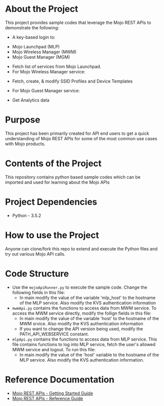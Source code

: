 # About the Project
This project provides sample codes that leverage the Mojo REST APIs to demonstrate the following:
* A key-based login to:
- Mojo Launchpad (MLP)
- Mojo Wireless Manager (MWM)
- Mojo Guest Manager (MGM)
* Fetch list of services from Mojo Launchpad.
* For Mojo Wireless Manager service:
- Fetch, create, & modify SSID Profiles and Device Templates
* For Mojo Guest Manager service:
- Get Analytics data

# Purpose
This project has been primarily created for API end users to get a quick understanding of Mojo REST APIs for some of the most common use cases with Mojo products.

# Contents of the Project
This repository contains python based sample codes which can be imported and used for learning about the Mojo APIs

# Project Dependencies
* Python - 3.5.2

# How to use the Project
Anyone can clone/fork this repo to extend and execute the Python files and try out various Mojo API calls.

# Code Structure
* Use the `mojoApiRunner.py` to execute the sample code. Change the following fields in this file:
  - In main modify the value of the variable 'mlp_host' to the hostname of the MLP service. Also modify the KVS authentication information
* `mwmApi.py` contains the functions to access data from MWM service. To access the MWM service directly, modify the follign fields in this file:
  - In main modify the value of the variable 'host' to the hostname of the MWM srvice. Also modify the KVS authentication information
  - If you want to change the API version being used, modify the PATH_API_WEBSERVICE constant.
* `mlpApi.py` contains the functions to access data from MLP service. This file contains functions to log into MLP service, fetch the user's allowed MWM service and logout. To run this file:
  - In main modify the value of the 'host' variable to the hostname of the MLP service. Also modify the KVS authentication information.


# Reference Documentation
* [Mojo REST APIs - Getting Started Guide](https://support.mojonetworks.com/support/solutions/articles/9000124630-getting-started-with-mojo-rest-apis)
* [Mojo REST APIs - Reference Guide](http://prod.mojonetworks.com/WebAPI/source/)
